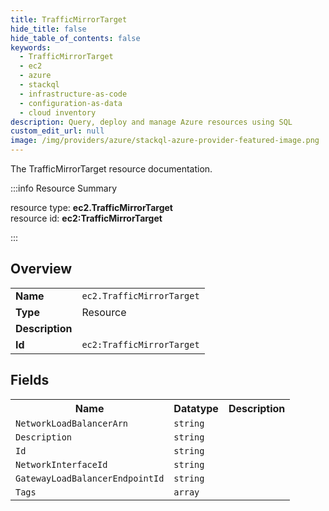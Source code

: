 ```yaml
---
title: TrafficMirrorTarget
hide_title: false
hide_table_of_contents: false
keywords:
  - TrafficMirrorTarget
  - ec2
  - azure
  - stackql
  - infrastructure-as-code
  - configuration-as-data
  - cloud inventory
description: Query, deploy and manage Azure resources using SQL
custom_edit_url: null
image: /img/providers/azure/stackql-azure-provider-featured-image.png
---
```

The TrafficMirrorTarget resource documentation.

:::info Resource Summary

<div class="row">
<div class="providerDocColumn">
<span>resource type:&nbsp;<b>ec2.TrafficMirrorTarget</b></span><br />
<span>resource id:&nbsp;<b>ec2:TrafficMirrorTarget</b></span><br />
</div>
</div>

:::

## Overview
<table><tbody>
<tr><td><b>Name</b></td><td><code>ec2.TrafficMirrorTarget</code></td></tr>
<tr><td><b>Type</b></td><td>Resource</td></tr>
<tr><td><b>Description</b></td><td></td></tr>
<tr><td><b>Id</b></td><td><code>ec2:TrafficMirrorTarget</code></td></tr>
</tbody></table>

## Fields
<table><tbody>
<tr><th>Name</th><th>Datatype</th><th>Description</th></tr>
<tr><td><code>NetworkLoadBalancerArn</code></td><td><code>string</code></td><td></td></tr><tr><td><code>Description</code></td><td><code>string</code></td><td></td></tr><tr><td><code>Id</code></td><td><code>string</code></td><td></td></tr><tr><td><code>NetworkInterfaceId</code></td><td><code>string</code></td><td></td></tr><tr><td><code>GatewayLoadBalancerEndpointId</code></td><td><code>string</code></td><td></td></tr><tr><td><code>Tags</code></td><td><code>array</code></td><td></td></tr>
</tbody></table>
